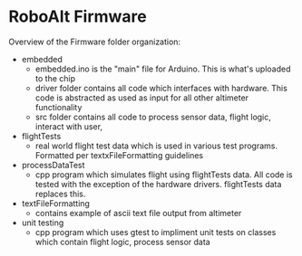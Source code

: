 # RoboAlt Firmware

Overview of the Firmware folder organization:
+ embedded
  + embedded.ino is the "main" file for Arduino. This is what's uploaded to the chip
  + driver folder contains all code which interfaces with hardware. This code is abstracted as used as input for all other altimeter functionality
  + src folder contains all code to process sensor data, flight logic, interact with user, 
+ flightTests
  + real world flight test data which is used in various test programs. Formatted per textxFileFormatting guidelines
+ processDataTest
  + cpp program which simulates flight using flightTests data. All code is tested with the exception of the hardware drivers. flightTests data replaces this.
+ textFileFormatting
  + contains example of ascii text file output from altimeter
+ unit testing 
  + cpp program which uses gtest to impliment unit tests on classes which contain flight logic, process sensor data
